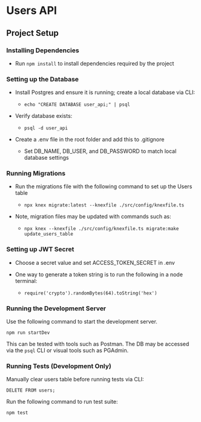 # Users API

## Project Setup

### Installing Dependencies

- Run `npm install` to install dependencies required by the project

### Setting up the Database

- Install Postgres and ensure it is running; create a local database via CLI:

  - `echo "CREATE DATABASE user_api;" | psql`

- Verify database exists:

  - `psql -d user_api`

- Create a .env file in the root folder and add this to .gitignore
  - Set DB_NAME, DB_USER, and DB_PASSWORD to match local database settings

### Running Migrations

- Run the migrations file with the following command to set up the Users table

  - `npx knex migrate:latest --knexfile ./src/config/knexfile.ts`

- Note, migration files may be updated with commands such as:
  - `npx knex --knexfile ./src/config/knexfile.ts migrate:make update_users_table`

### Setting up JWT Secret

- Choose a secret value and set ACCESS_TOKEN_SECRET in .env

- One way to generate a token string is to run the following in a node terminal:
  - `require('crypto').randomBytes(64).toString('hex')`

### Running the Development Server

Use the following command to start the development server.

`npm run startDev`

This can be tested with tools such as Postman. The DB may be accessed via the `psql` CLI or visual tools such as PGAdmin.

### Running Tests (Development Only)

Manually clear users table before running tests via CLI:

`DELETE FROM users;`

Run the following command to run test suite:

`npm test`
